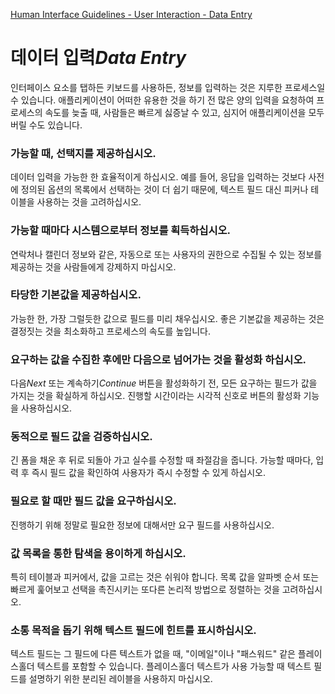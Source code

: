 [Human Interface Guidelines - User Interaction - Data Entry](https://developer.apple.com/design/human-interface-guidelines/ios/user-interaction/data-entry/)

# 데이터 입력*Data Entry*

인터페이스 요소를 탭하든 키보드를 사용하든, 정보를 입력하는 것은 지루한 프로세스일 수 있습니다. 애플리케이션이 어떠한 유용한 것을 하기 전 많은 양의 입력을 요청하여 프로세스의 속도를 늦출 때, 사람들은 빠르게 싫증날 수 있고, 심지어 애플리케이션을 모두 버릴 수도 있습니다.

### 가능할 때, 선택지를 제공하십시오.

데이터 입력을 가능한 한 효율적이게 하십시오. 예를 들어, 응답을 입력하는 것보다 사전에 정의된 옵션의 목록에서 선택하는 것이 더 쉽기 때문에, 텍스트 필드 대신 피커나 테이블을 사용하는 것을 고려하십시오.

### 가능할 때마다 시스템으로부터 정보를 획득하십시오.

연락처나 캘린더 정보와 같은, 자동으로 또는 사용자의 권한으로 수집될 수 있는 정보를 제공하는 것을 사람들에게 강제하지 마십시오.

### 타당한 기본값을 제공하십시오.

가능한 한, 가장 그럴듯한 값으로 필드를 미리 채우십시오. 좋은 기본값을 제공하는 것은 결정짓는 것을 최소화하고 프로세스의 속도를 높입니다.

### 요구하는 값을 수집한 후에만 다음으로 넘어가는 것을 활성화 하십시오.

다음*Next* 또는 계속하기*Continue* 버튼을 활성화하기 전, 모든 요구하는 필드가 값을 가지는 것을 확실하게 하십시오. 진행할 시간이라는 시각적 신호로 버튼의 활성화 기능을 사용하십시오.

### 동적으로 필드 값을 검증하십시오.

긴 폼을 채운 후 뒤로 되돌아 가고 실수를 수정할 때 좌절감을 줍니다. 가능할 때마다, 입력 후 즉시 필드 값을 확인하여 사용자가 즉시 수정할 수 있게 하십시오.

### 필요로 할 때만 필드 값을 요구하십시오.

진행하기 위해 정말로 필요한 정보에 대해서만 요구 필드를 사용하십시오.

### 값 목록을 통한 탐색을 용이하게 하십시오.

특히 테이블과 피커에서, 값을 고르는 것은 쉬워야 합니다. 목록 값을 알파벳 순서 또는 빠르게 훑어보고 선택을 촉진시키는 또다른 논리적 방법으로 정렬하는 것을 고려하십시오.

### 소통 목적을 돕기 위해 텍스트 필드에 힌트를 표시하십시오.

텍스트 필드는 그 필드에 다른 텍스트가 없을 때, "이메일"이나 "패스워드" 같은 플레이스홀더 텍스트를 포함할 수 있습니다. 플레이스홀더 텍스트가 사용 가능할 때 텍스트 필드를 설명하기 위한 분리된 레이블을 사용하지 마십시오.